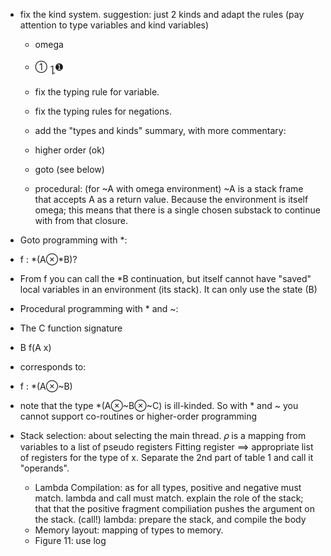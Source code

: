 * fix the kind system. suggestion: just 2 kinds and adapt the rules (pay attention to type variables and kind variables)
    * omega
    * ① ႑➊
    * fix the typing rule for variable.
    * fix the typing rules for negations.
    * add the "types and kinds" summary, with more commentary:

    * higher order (ok)
    * goto (see below)
    * procedural: (for ~A with omega environment) ~A is a stack frame that accepts A as a return value. Because the environment is itself omega; this means that there is a single chosen substack to continue with from that closure.

* Goto programming with *:
* f : *(A⊗*B)?
* From f you can call the *B continuation, but itself cannot have "saved" local variables in an 
  environment (its stack). It can only use the state (B)

* Procedural programming with * and ~:

* The C function signature
* B f(A x)

* corresponds to:
* f : *(A⊗~B)

* note that the type *(A⊗~B⊗~C) is ill-kinded. So with * and ~ you cannot support co-routines or higher-order programming

* Stack selection: about selecting the main thread.
  𝜌 is a mapping from variables to a list of pseudo registers
  Fitting register ==> appropriate list of registers for the type of x.
  Separate the 2nd part of table 1 and call it "operands".
  * Lambda Compilation:
        as for all types, positive and negative must match. lambda and call must match.
        explain the role of the stack; that that the positive fragment compiliation pushes the argument on the stack. (call!)
        lambda: prepare the stack, and compile the body
  * Memory layout: mapping of types to memory.
  *  Figure 11: use log 
